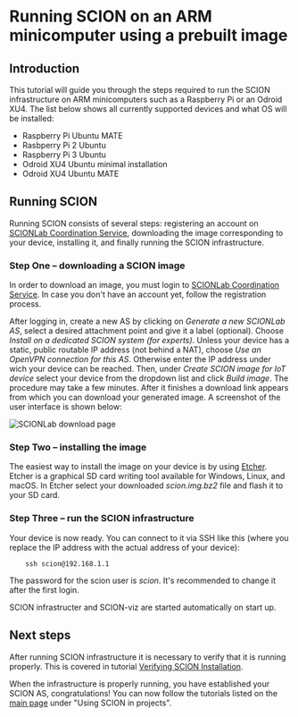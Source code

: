 # Running SCION on an ARM minicomputer using a prebuilt image

## Introduction

This tutorial will guide you through the steps required to run the SCION infrastructure on ARM minicomputers such as a Raspberry Pi or an Odroid XU4. The list below shows all currently supported devices and what OS will be installed:

* Raspberry Pi Ubuntu MATE
* Rasbperry Pi 2 Ubuntu
* Raspberry Pi 3 Ubuntu
* Odroid XU4 Ubuntu minimal installation
* Odroid XU4 Ubuntu MATE

## Running SCION

Running SCION consists of several steps: registering an account on [SCIONLab Coordination Service](https://www.scionlab.org/), downloading the image corresponding to your device, installing it, and finally running the SCION infrastructure.

### Step One &ndash; downloading a SCION image

In order to download an image, you must login to [SCIONLab Coordination Service](https://www.scionlab.org/). In case you don't have an account yet, follow the registration process.

After logging in, create a new AS by clicking on *Generate a new SCIONLab AS*, select a desired attachment point and give it a label (optional). Choose *Install on a dedicated SCION system (for experts)*. Unless your device has a static, public routable IP address (not behind a NAT), choose *Use an OpenVPN connection for this AS*. Otherwise enter the IP address under wich your device can be reached. Then, under *Create SCION image for IoT device* select your device from the dropdown list and click *Build image*. The procedure may take a few minutes. After it finishes a download link appears from which you can download your generated image. A screenshot of the user interface is shown below:

![SCIONLab download page](../images/scionlab_download_image_arm_setup.png)

### Step Two &ndash; installing the image

The easiest way to install the image on your device is by using [Etcher](https://etcher.io/). Etcher is a graphical SD card writing tool available for Windows, Linux, and macOS. In Etcher select your downloaded *scion.img.bz2* file and flash it to your SD card.

### Step Three &ndash; run the SCION infrastructure

Your device is now ready. You can connect to it via SSH like this (where you replace the IP address with the actual address of your device):

```
    ssh scion@192.168.1.1
```
The password for the scion user is *scion*. It's recommended to change it after the first login.

SCION infrastructer and SCION-viz are started automatically on start up.

## Next steps

After running SCION infrastructure it is necessary to verify that it is running properly. This is covered in tutorial [Verifying SCION Installation](../general_scion_configuration/verifying_scion_installation.md).

When the infrastructure is properly running, you have established your SCION AS, congratulations! You can now follow the tutorials listed on the [main page](../index.md#using-scion-in-projects) under "Using SCION in projects".
